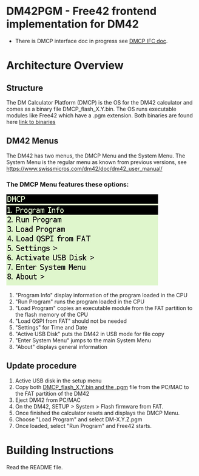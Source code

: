 # DM42PGM - Free42 frontend implementation for DM42

- There is DMCP interface doc in progress see [DMCP IFC doc](http://www.swissmicros.com/dm42/doc/DMCP-ifc-html/).

# Architecture Overview
## Structure
The DM Calculator Platform (DMCP) is the OS for the DM42 calculator and comes as a binary file DMCP_flash_X.Y.bin.
The OS runs executable modules like Free42 which have a .pgm extension.
Both binaries are found here [link to binaries](http://www.swissmicros.com/dm42/firmware)

## DM42 Menus
The DM42 has two menus, the DMCP Menu and the System Menu.
The System Menu is the regular menu as known from previous versions, see https://www.swissmicros.com/dm42/doc/dm42_user_manual/
### The DMCP Menu features these options:

![dmcp_menu.jpg](/images/dmcp_menu.jpg)
 1. "Program Info" display information of the program loaded in the CPU
 1. "Run Program" runs the program loaded in the CPU
 1. "Load Program" copies an executable module from the FAT partition to the flash memory of the CPU
 1. "Load QSPI from FAT" should not be needed
 1. "Settings" for Time and Date
 1. "Active USB Disk" puts the DM42 in USB mode for file copy
 1. "Enter System Menu" jumps to the main System Menu
 1. "About" displays general information

## Update procedure

1. Active USB disk in the setup menu
1. Copy both [DMCP_flash_X.Y.bin and the .pgm](http://www.swissmicros.com/dm42/firmware) file from the PC/MAC to the FAT partition of the DM42
1. Eject DM42 from PC/MAC
1. On the DM42, SETUP > System > Flash firmware from FAT.
1. Once finished the calculator resets and displays the DMCP Menu.
1. Choose "Load Program" and select DM-X.Y.Z.pgm
1. Once loaded, select "Run Program" and Free42 starts.

# Building Instructions
Read the README file.
